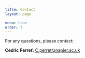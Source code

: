 ```yaml
---
title: Contact
layout: page

menu: true
order: 7
---
```


For any questions, please contact:


**Cedric Perret**\\
C.perret@napier.ac.uk